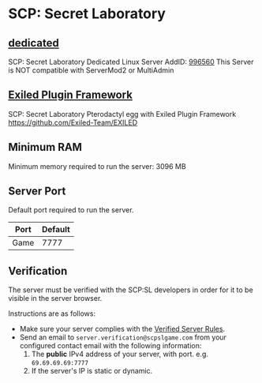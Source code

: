 # SCP: Secret Laboratory

## [dedicated](dedicated/)

SCP: Secret Laboratory Dedicated Linux Server AddID: [996560](https://steamdb.info/app/996560/)
This Server is NOT compatible with ServerMod2 or MultiAdmin

## [Exiled Plugin Framework](exiled)

SCP: Secret Laboratory Pterodactyl egg with Exiled Plugin Framework <https://github.com/Exiled-Team/EXILED>

## Minimum RAM

Minimum memory required to run the server: 3096 MB

## Server Port

Default port required to run the server.

| Port    | Default |
|---------|---------|
| Game    | 7777    |

## Verification

The server must be verified with the SCP:SL developers in order for it to be visible in the server browser.

Instructions are as follows:

* Make sure your server complies with the [Verified Server Rules](https://scpslgame.com/Verified_server_rules.pdf).
* Send an email to `server.verification@scpslgame.com` from your configured contact email with the following information:
  1. The **public** IPv4 address of your server, with port. e.g. `69.69.69.69:7777`
  2. If the server's IP is static or dynamic.
